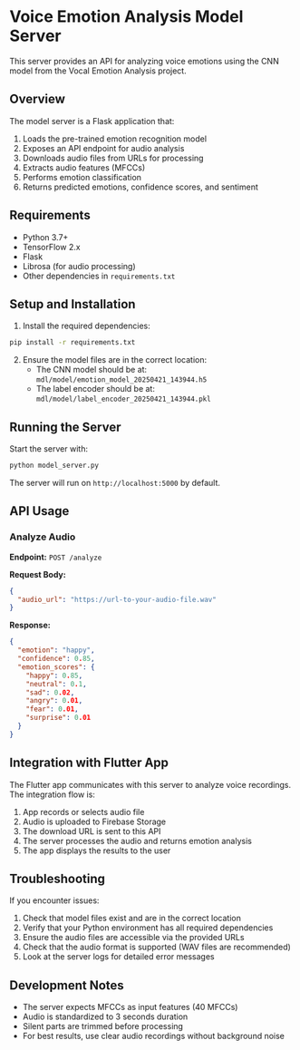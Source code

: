 # Voice Emotion Analysis Model Server

This server provides an API for analyzing voice emotions using the CNN model from the Vocal Emotion Analysis project.

## Overview

The model server is a Flask application that:
1. Loads the pre-trained emotion recognition model
2. Exposes an API endpoint for audio analysis
3. Downloads audio files from URLs for processing
4. Extracts audio features (MFCCs)
5. Performs emotion classification
6. Returns predicted emotions, confidence scores, and sentiment

## Requirements

- Python 3.7+
- TensorFlow 2.x
- Flask
- Librosa (for audio processing)
- Other dependencies in `requirements.txt`

## Setup and Installation

1. Install the required dependencies:

```bash
pip install -r requirements.txt
```

2. Ensure the model files are in the correct location:
   - The CNN model should be at: `mdl/model/emotion_model_20250421_143944.h5`
   - The label encoder should be at: `mdl/model/label_encoder_20250421_143944.pkl`

## Running the Server

Start the server with:

```bash
python model_server.py
```

The server will run on `http://localhost:5000` by default.

## API Usage

### Analyze Audio

**Endpoint:** `POST /analyze`

**Request Body:**
```json
{
  "audio_url": "https://url-to-your-audio-file.wav"
}
```

**Response:**
```json
{
  "emotion": "happy",
  "confidence": 0.85,
  "emotion_scores": {
    "happy": 0.85,
    "neutral": 0.1,
    "sad": 0.02,
    "angry": 0.01,
    "fear": 0.01,
    "surprise": 0.01
  }
}
```

## Integration with Flutter App

The Flutter app communicates with this server to analyze voice recordings. The integration flow is:

1. App records or selects audio file
2. Audio is uploaded to Firebase Storage
3. The download URL is sent to this API
4. The server processes the audio and returns emotion analysis
5. The app displays the results to the user

## Troubleshooting

If you encounter issues:

1. Check that model files exist and are in the correct location
2. Verify that your Python environment has all required dependencies
3. Ensure the audio files are accessible via the provided URLs
4. Check that the audio format is supported (WAV files are recommended)
5. Look at the server logs for detailed error messages

## Development Notes

- The server expects MFCCs as input features (40 MFCCs)
- Audio is standardized to 3 seconds duration
- Silent parts are trimmed before processing
- For best results, use clear audio recordings without background noise 